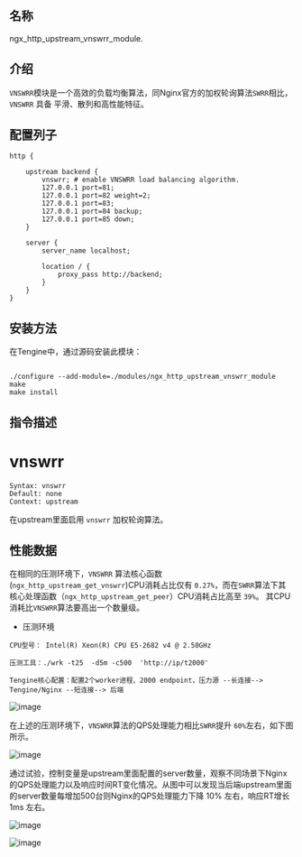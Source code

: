 
## 名称 

ngx_http_upstream_vnswrr_module.


## 介绍

`VNSWRR`模块是一个高效的负载均衡算法，同Nginx官方的加权轮询算法`SWRR`相比，`VNSWRR` 具备 平滑、散列和高性能特征。

## 配置列子

```
http {

    upstream backend {
        vnswrr; # enable VNSWRR load balancing algorithm.
        127.0.0.1 port=81;
        127.0.0.1 port=82 weight=2;
        127.0.0.1 port=83;
        127.0.0.1 port=84 backup;
        127.0.0.1 port=85 down;
    }
    
    server {
        server_name localhost;
        
        location / {
            proxy_pass http://backend;
        }
    }
}

```
    
## 安装方法

在Tengine中，通过源码安装此模块：


```

./configure --add-module=./modules/ngx_http_upstream_vnswrr_module
make
make install

```
    

## 指令描述

vnswrr
=======
```
Syntax: vnswrr
Default: none
Context: upstream
```

在upstream里面启用 `vnswrr` 加权轮询算法。
    
    

## 性能数据


在相同的压测环境下，`VNSWRR` 算法核心函数(`ngx_http_upstream_get_vnswrr`)CPU消耗占比仅有 `0.27%`，而在`SWRR`算法下其核心处理函数（`ngx_http_upstream_get_peer`）CPU消耗占比高至 `39%`。 其CPU消耗比`VNSWRR`算法要高出一个数量级。

* 压测环境

```
CPU型号： Intel(R) Xeon(R) CPU E5-2682 v4 @ 2.50GHz

压测工具：./wrk -t25  -d5m -c500  'http://ip/t2000'

Tengine核心配置：配置2个worker进程、2000 endpoint，压力源 --长连接--> Tengine/Nginx --短连接--> 后端
```

![image](/book/_images/vnswrr_vs_swrr_fhot.png)


在上述的压测环境下，`VNSWRR`算法的QPS处理能力相比`SWRR`提升 `60%`左右，如下图所示。

![image](/book/_images/vnswrr_vs_swrr_2000.png)


通过试验，控制变量是upstream里面配置的server数量，观察不同场景下Nginx的QPS处理能力以及响应时间RT变化情况。从图中可以发现当后端upstream里面的server数量每增加500台则Nginx的QPS处理能力下降 10% 左右，响应RT增长 1ms 左右。

![image](/book/_images/vnswrr_vs_swrr_qps.png)

![image](/book/_images/vnswrr_vs_swrr_rt.png)


